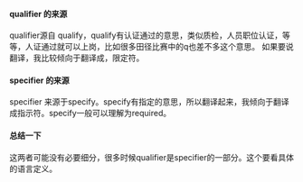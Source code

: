 #### qualifier 的来源
qualifier源自 qualify，qualify有认证通过的意思，类似质检，人员职位认证，等等，人证通过就可以上岗，比如很多田径比赛中的q也差不多这个意思。
如果要说翻译，我比较倾向于翻译成，限定符。

#### specifier 的来源
specifier 来源于specify。specify有指定的意思，所以翻译起来，我倾向于翻译成指示符。specify一般可以理解为required。

#### 总结一下
这两者可能没有必要细分，很多时候qualifier是specifier的一部分。这个要看具体的语言定义。
